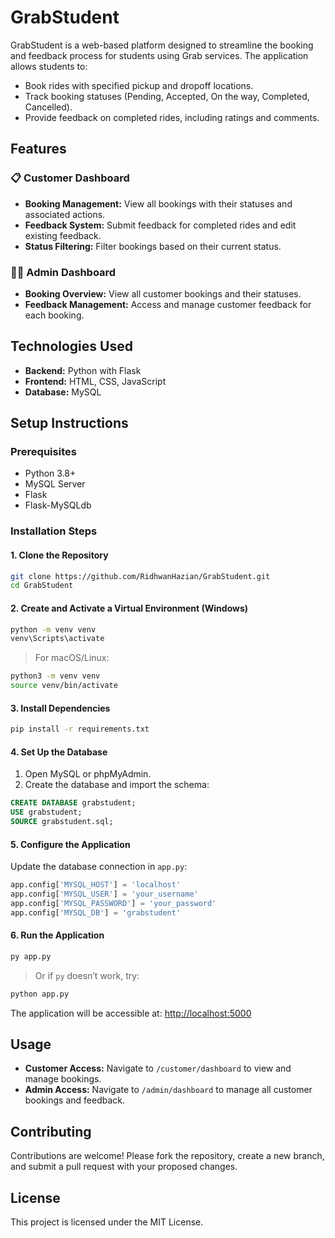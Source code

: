 # GrabStudent

GrabStudent is a web-based platform designed to streamline the booking and feedback process for students using Grab services. The application allows students to:

- Book rides with specified pickup and dropoff locations.
- Track booking statuses (Pending, Accepted, On the way, Completed, Cancelled).
- Provide feedback on completed rides, including ratings and comments.

## Features

### 📋 Customer Dashboard
- **Booking Management:** View all bookings with their statuses and associated actions.
- **Feedback System:** Submit feedback for completed rides and edit existing feedback.
- **Status Filtering:** Filter bookings based on their current status.

### 🧑‍💻 Admin Dashboard
- **Booking Overview:** View all customer bookings and their statuses.
- **Feedback Management:** Access and manage customer feedback for each booking.

## Technologies Used
- **Backend:** Python with Flask
- **Frontend:** HTML, CSS, JavaScript
- **Database:** MySQL

## Setup Instructions

### Prerequisites
- Python 3.8+
- MySQL Server
- Flask
- Flask-MySQLdb

### Installation Steps

#### 1. Clone the Repository
```bash
git clone https://github.com/RidhwanHazian/GrabStudent.git
cd GrabStudent
```

#### 2. Create and Activate a Virtual Environment (Windows)
```bash
python -m venv venv
venv\Scripts\activate
```
> For macOS/Linux:
```bash
python3 -m venv venv
source venv/bin/activate
```

#### 3. Install Dependencies
```bash
pip install -r requirements.txt
```

#### 4. Set Up the Database
1. Open MySQL or phpMyAdmin.
2. Create the database and import the schema:
```sql
CREATE DATABASE grabstudent;
USE grabstudent;
SOURCE grabstudent.sql;
```

#### 5. Configure the Application
Update the database connection in `app.py`:
```python
app.config['MYSQL_HOST'] = 'localhost'
app.config['MYSQL_USER'] = 'your_username'
app.config['MYSQL_PASSWORD'] = 'your_password'
app.config['MYSQL_DB'] = 'grabstudent'
```

#### 6. Run the Application
```bash
py app.py
```
> Or if `py` doesn’t work, try:
```bash
python app.py
```

The application will be accessible at: [http://localhost:5000](http://localhost:5000)

## Usage
- **Customer Access:** Navigate to `/customer/dashboard` to view and manage bookings.
- **Admin Access:** Navigate to `/admin/dashboard` to manage all customer bookings and feedback.

## Contributing
Contributions are welcome! Please fork the repository, create a new branch, and submit a pull request with your proposed changes.

## License
This project is licensed under the MIT License.
